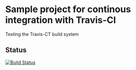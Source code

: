 # Sample project for continous integration with Travis-CI

Testing the Travis-CT build system

## Status
[![Build Status](https://travis-ci.com/stephenkingston/build_system.svg?branch=master)](https://travis-ci.com/stephenkingston/build_system)